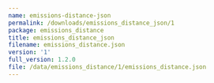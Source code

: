 ```yaml
---
name: emissions-distance-json
permalink: /downloads/emissions_distance_json/1
package: emissions_distance
title: emissions_distance_json
filename: emissions_distance.json
version: '1'
full_version: 1.2.0
file: /data/emissions_distance/1/emissions_distance.json
---
```

